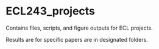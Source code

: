 # ECL243_projects

Contains files, scripts, and figure outputs for ECL projects.

Results are for specific papers are in designated folders.
